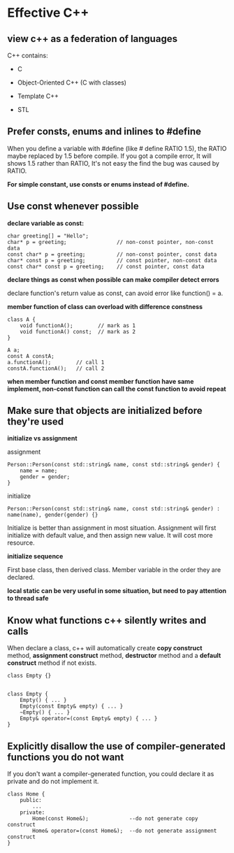 # Effective C++

## view c++ as a federation of languages

C++ contains:

* C

* Object-Oriented C++ (C with classes)

* Template C++

* STL

## Prefer consts, enums and inlines to #define

When you define a variable with #define (like # define RATIO 1.5), the RATIO maybe replaced by 1.5 before compile. If you got a compile error, It will shows 1.5 rather than RATIO, It's not easy the find the bug was caused by RATIO.

**For simple constant, use consts or enums instead of #define.**

## Use const whenever possible

**declare variable as const:**

```
char greeting[] = "Hello";
char* p = greeting;                // non-const pointer, non-const data
const char* p = greeting;          // non-const pointer, const data
char* const p = greeting;          // const pointer, non-const data
const char* const p = greeting;    // const pointer, const data
```

**declare things as const when possible can make compiler detect errors**

declare function's return value as const, can avoid error like function() = a.

**member function of class can overload with difference constness**

```
class A {
    void functionA();        // mark as 1
    void functionA() const;  // mark as 2
}

A a;
const A constA;
a.functionA();        // call 1
constA.functionA();   // call 2
```

**when member function and const member function have same implement, non-const function can call the const function to avoid repeat**

## Make sure that objects are initialized before they're used

**initialize vs assignment**

assignment

```
Person::Person(const std::string& name, const std::string& gender) {
    name = name;
    gender = gender;
}
```

initialize

```
Person::Person(const std::string& name, const std::string& gender) : name(name), gender(gender) {}
```

Initialize is better than assignment in most situation. Assignment will first initialize with default value, and then assign new value. It will cost more resource.

**initialize sequence**

First base class, then derived class. Member variable in the order they are declared.

**local static can be very useful in some situation, but need to pay attention to thread safe**

## Know what functions c++ silently writes and calls

When declare a class, c++ will automatically create **copy construct** method, **assignment construct** method, **destructor** method and a **default construct** method if not exists.

```
class Empty {}


class Empty {
    Empty() { ... }
    Empty(const Empty& empty) { ... }
    ~Empty() { ... }
    Empty& operator=(const Empty& empty) { ... }
}
```

## Explicitly disallow the use of compiler-generated functions you do not want

If you don't want a compiler-generated function, you could declare it as private and do not implement it.

```
class Home {
    public:
        ...
    private:
        Home(const Home&);             --do not generate copy construct
        Home& operator=(const Home&);  --do not generate assignment construct
}
```
